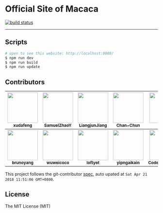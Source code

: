 # Official Site of Macaca

[![build status][travis-image]][travis-url]

[travis-image]: https://img.shields.io/travis/macacajs/macacajs.github.io.svg?style=flat-square
[travis-url]: https://travis-ci.org/macacajs/macacajs.github.io

---

## Scripts

```bash
# open to see this website: http://localhost:8080/
$ npm run dev
$ npm run build
$ npm run update
```

<!-- GITCONTRIBUTOR_START -->

## Contributors

|[<img src="https://avatars1.githubusercontent.com/u/1011681?v=4" width="100px;"/><br/><sub><b>xudafeng</b></sub>](https://github.com/xudafeng)<br/>|[<img src="https://avatars0.githubusercontent.com/u/8198256?v=4" width="100px;"/><br/><sub><b>SamuelZhaoY</b></sub>](https://github.com/SamuelZhaoY)<br/>|[<img src="https://avatars1.githubusercontent.com/u/3709431?v=4" width="100px;"/><br/><sub><b>LiangjunJiang</b></sub>](https://github.com/LiangjunJiang)<br/>|[<img src="https://avatars1.githubusercontent.com/u/17233599?v=4" width="100px;"/><br/><sub><b>Chan-Chun</b></sub>](https://github.com/Chan-Chun)<br/>|[<img src="https://avatars2.githubusercontent.com/u/5734727?v=4" width="100px;"/><br/><sub><b>Yinxl</b></sub>](https://github.com/Yinxl)<br/>|[<img src="https://avatars2.githubusercontent.com/u/410850?v=4" width="100px;"/><br/><sub><b>qichuan</b></sub>](https://github.com/qichuan)<br/>
| :---: | :---: | :---: | :---: | :---: | :---: |
|[<img src="https://avatars3.githubusercontent.com/u/5086369?v=4" width="100px;"/><br/><sub><b>brunoyang</b></sub>](https://github.com/brunoyang)<br/>|[<img src="https://avatars2.githubusercontent.com/u/7089720?v=4" width="100px;"/><br/><sub><b>wuweicoco</b></sub>](https://github.com/wuweicoco)<br/>|[<img src="https://avatars3.githubusercontent.com/u/356347?v=4" width="100px;"/><br/><sub><b>loftyet</b></sub>](https://github.com/loftyet)<br/>|[<img src="https://avatars0.githubusercontent.com/u/38494914?v=4" width="100px;"/><br/><sub><b>yipngaikain</b></sub>](https://github.com/yipngaikain)<br/>|[<img src="https://avatars0.githubusercontent.com/u/4576123?v=4" width="100px;"/><br/><sub><b>CodeToSurvive1</b></sub>](https://github.com/CodeToSurvive1)<br/>|[<img src="https://avatars1.githubusercontent.com/u/4575751?v=4" width="100px;"/><br/><sub><b>jacksonlai</b></sub>](https://github.com/jacksonlai)<br/>|[<img src="https://avatars1.githubusercontent.com/u/33296?v=4" width="100px;"/><br/><sub><b>mattl</b></sub>](https://github.com/mattl)<br/>|[<img src="https://avatars2.githubusercontent.com/u/872749?v=4" width="100px;"/><br/><sub><b>lihuazhang</b></sub>](https://github.com/lihuazhang)<br/>

This project follows the git-contributor [spec](https://github.com/xudafeng/git-contributor), auto upated at `Sat Apr 21 2018 11:51:06 GMT+0800`.

<!-- GITCONTRIBUTOR_END -->

## License

The MIT License (MIT)
